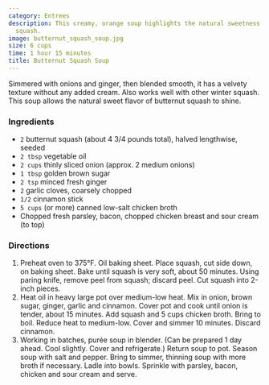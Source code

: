 ```yaml
---
category: Entrees
description: This creamy, orange soup highlights the natural sweetness of butternut
  squash.
image: butternut_squash_soup.jpg
size: 6 cups
time: 1 hour 15 minutes
title: Butternut Squash Soup
---
```


Simmered with onions and ginger, then blended smooth, it has a velvety texture without any added cream. Also works well with other winter squash. This soup allows the natural sweet flavor of butternut squash to shine.

### Ingredients

* `2` butternut squash (about 4 3/4 pounds total), halved lengthwise, seeded
* `2 tbsp` vegetable oil
* `2 cups` thinly sliced onion (approx. 2 medium onions)
* `1 tbsp` golden brown sugar
* `2 tsp` minced fresh ginger
* `2` garlic cloves, coarsely chopped
* `1/2` cinnamon stick
* `5 cups` (or more) canned low-salt chicken broth
* Chopped fresh parsley, bacon, chopped chicken breast and sour cream (to top)

### Directions

1. Preheat oven to 375°F. Oil baking sheet. Place squash, cut side down, on baking sheet. Bake until squash is very soft, about 50 minutes. Using paring knife, remove peel from squash; discard peel. Cut squash into 2-inch pieces. 
2. Heat oil in heavy large pot over medium-low heat. Mix in onion, brown sugar, ginger, garlic and cinnamon. Cover pot and cook until onion is tender, about 15 minutes. Add squash and 5 cups chicken broth. Bring to boil. Reduce heat to medium-low. Cover and simmer 10 minutes. Discard cinnamon.
3. Working in batches, purée soup in blender. (Can be prepared 1 day ahead. Cool slightly. Cover and refrigerate.) Return soup to pot. Season soup with salt and pepper. Bring to simmer, thinning soup with more broth if necessary. Ladle into bowls. Sprinkle with parsley, bacon, chicken and sour cream and serve.